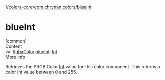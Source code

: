 //[colors-core](../../index.md)/[com.chrynan.colors](index.md)/[blueInt](blue-int.md)



# blueInt  
[common]  
Content  
val [RgbaColor](-rgba-color/index.md).[blueInt](blue-int.md): [Int](https://kotlinlang.org/api/latest/jvm/stdlib/kotlin/-int/index.html)  
More info  


Retrieves the SRGB Color [Int](https://kotlinlang.org/api/latest/jvm/stdlib/kotlin/-int/index.html) value for this color component. This returns a color [Int](https://kotlinlang.org/api/latest/jvm/stdlib/kotlin/-int/index.html) value between 0 and 255.

  



